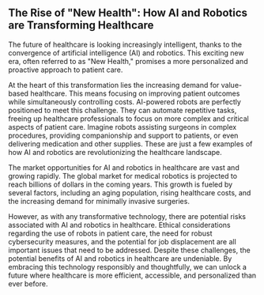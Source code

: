 ## The Rise of "New Health": How AI and Robotics are Transforming Healthcare

The future of healthcare is looking increasingly intelligent, thanks to the convergence of artificial intelligence (AI) and robotics. This exciting new era, often referred to as "New Health," promises a more personalized and proactive approach to patient care.  

At the heart of this transformation lies the increasing demand for value-based healthcare.  This means focusing on improving patient outcomes while simultaneously controlling costs. AI-powered robots are perfectly positioned to meet this challenge. They can automate repetitive tasks, freeing up healthcare professionals to focus on more complex and critical aspects of patient care.  Imagine robots assisting surgeons in complex procedures, providing companionship and support to patients, or even delivering medication and other supplies.  These are just a few examples of how AI and robotics are revolutionizing the healthcare landscape.

The market opportunities for AI and robotics in healthcare are vast and growing rapidly. The global market for medical robotics is projected to reach billions of dollars in the coming years. This growth is fueled by several factors, including an aging population, rising healthcare costs, and the increasing demand for minimally invasive surgeries.  

However, as with any transformative technology, there are potential risks associated with AI and robotics in healthcare.  Ethical considerations regarding the use of robots in patient care, the need for robust cybersecurity measures, and the potential for job displacement are all important issues that need to be addressed.  Despite these challenges, the potential benefits of AI and robotics in healthcare are undeniable.  By embracing this technology responsibly and thoughtfully, we can unlock a future where healthcare is more efficient, accessible, and personalized than ever before.